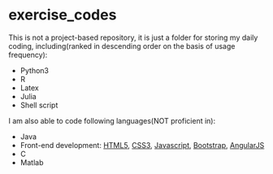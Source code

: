 # exercise_codes

This is not a project-based repository, it is just a folder for storing my daily coding, including(ranked in descending order on the basis of usage frequency):

* Python3 
* R
* Latex
* Julia
* Shell script


I am also able to code following languages(NOT proficient in):

* Java
* Front-end development: <u>HTML5</u>, <u>CSS3</u>, <u>Javascript</u>, <u>Bootstrap</u>, <u>AngularJS</u>
* C
* Matlab

